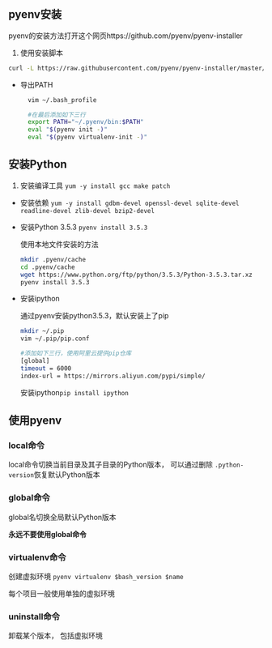 

## pyenv安装

  pyenv的安装方法打开这个网页https://github.com/pyenv/pyenv-installer

1. 使用安装脚本

  ```bash
  curl -L https://raw.githubusercontent.com/pyenv/pyenv-installer/master/bin/pyenv-installer | bash
  ```
* 导出PATH

  ```bash
    vim ~/.bash_profile

    #在最后添加如下三行
    export PATH="~/.pyenv/bin:$PATH"
    eval "$(pyenv init -)"
    eval "$(pyenv virtualenv-init -)"
  ```

## 安装Python
1. 安装编译工具 `yum -y install gcc make patch`
* 安装依赖 `yum -y install gdbm-devel openssl-devel sqlite-devel readline-devel zlib-devel bzip2-devel`
* 安装Python 3.5.3 `pyenv install 3.5.3`

  使用本地文件安装的方法
  ```bash
  mkdir .pyenv/cache
  cd .pyenv/cache
  wget https://www.python.org/ftp/python/3.5.3/Python-3.5.3.tar.xz
  pyenv install 3.5.3
  ```

* 安装ipython

  通过pyenv安装python3.5.3，默认安装上了pip

  ```bash
  mkdir ~/.pip
  vim ~/.pip/pip.conf

  #添加如下三行，使用阿里云提供pip仓库
  [global]
  timeout = 6000
  index-url = https://mirrors.aliyun.com/pypi/simple/
  ```

  安装ipython`pip install ipython`

## 使用pyenv

### local命令
local命令切换当前目录及其子目录的Python版本， 可以通过删除 `.python-version`恢复默认Python版本

### global命令
global名切换全局默认Python版本

**永远不要使用global命令**

### virtualenv命令
创建虚拟环境 `pyenv virtualenv $bash_version $name`

每个项目一般使用单独的虚拟环境

### uninstall命令
卸载某个版本， 包括虚拟环境
